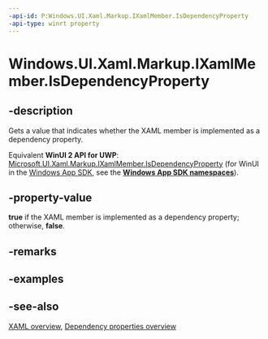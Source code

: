 ```yaml
---
-api-id: P:Windows.UI.Xaml.Markup.IXamlMember.IsDependencyProperty
-api-type: winrt property
---
```


<!-- Property syntax
public bool IsDependencyProperty { get; }
-->

# Windows.UI.Xaml.Markup.IXamlMember.IsDependencyProperty

## -description
Gets a value that indicates whether the XAML member is implemented as a dependency property.

Equivalent **WinUI 2 API for UWP**: [Microsoft.UI.Xaml.Markup.IXamlMember.IsDependencyProperty](/windows/winui/api/microsoft.ui.xaml.markup.ixamlmember.isdependencyproperty) (for WinUI in the [Windows App SDK](/windows/apps/windows-app-sdk/), see the **[Windows App SDK namespaces](/windows/windows-app-sdk/api/winrt/)**).

## -property-value
**true** if the XAML member is implemented as a dependency property; otherwise, **false**.

## -remarks

## -examples

## -see-also
[XAML overview](/windows/uwp/xaml-platform/xaml-overview), [Dependency properties overview](/windows/uwp/xaml-platform/dependency-properties-overview)
